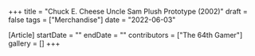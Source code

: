 +++
title = "Chuck E. Cheese Uncle Sam Plush Prototype (2002)"
draft = false
tags = ["Merchandise"]
date = "2022-06-03"

[Article]
startDate = ""
endDate = ""
contributors = ["The 64th Gamer"]
gallery = []
+++
